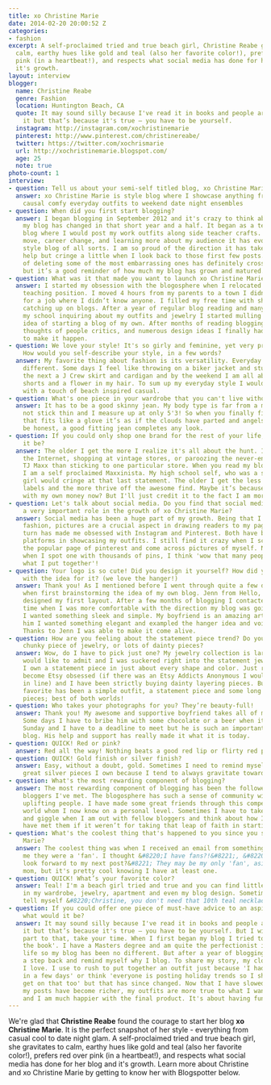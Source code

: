 ```yaml
---
title: xo Christine Marie
date: 2014-02-20 20:00:52 Z
categories:
- fashion
excerpt: A self-proclaimed tried and true beach girl, Christine Reabe gravitates to
  calm, earthy hues like gold and teal (also her favorite color!), prefers red over
  pink (in a heartbeat!), and respects what social media has done for her blog and
  it's growth.
layout: interview
blogger:
  name: Christine Reabe
  genre: Fashion
  location: Huntington Beach, CA
  quote: It may sound silly because I've read it in books and people are always saying
    it but that’s because it's true – you have to be yourself.
  instagram: http://instagram.com/xochristinemarie
  pinterest: http://www.pinterest.com/christinereabe/
  twitter: https://twitter.com/xochrismarie
  url: http://xochristinemarie.blogspot.com/
  age: 25
  note: true
photo-count: 1
interview:
- question: Tell us about your semi-self titled blog, xo Christine Marie.
  answer: xo Christine Marie is style blog where I showcase anything from work attire,
    causal comfy everyday outfits to weekend date night ensembles
- question: When did you first start blogging?
  answer: I began blogging in September 2012 and it's crazy to think about how much
    my blog has changed in that short year and a half. It began as a teacher inspired
    blog where I would post my work outfits along side teacher crafts. After a cross-country
    move, career change, and learning more about my audience it has evolved into a
    style blog of all sorts. I am so proud of the direction it has taken and can't
    help but cringe a little when I look back to those first few posts. The thought
    of deleting some of the most embarrassing ones has definitely crossed my mind
    but it’s a good reminder of how much my blog has grown and matured.
- question: What was it that made you want to launch xo Christine Marie?
  answer: I started my obsession with the blogosphere when I relocated for my first
    teaching position. I moved 4 hours from my parents to a town I didn't know a soul
    for a job where I didn’t know anyone. I filled my free time with shopping and
    catching up on blogs. After a year of regular blog reading and many teachers at
    my school inquiring about my outfits and jewelry I started mulling around the
    idea of starting a blog of my own. After months of reading blogging books, nervous
    thoughts of people critics, and numerous design ideas I finally had the courage
    to make it happen.
- question: We love your style! It's so girly and feminine, yet very professional.
    How would you self-describe your style, in a few words?
  answer: My favorite thing about fashion is its versatility. Everyday I can be something
    different. Some days I feel like throwing on a biker jacket and studded heels,
    the next a J Crew skirt and cardigan and by the weekend I am all about cut off
    shorts and a flower in my hair. To sum up my everyday style I would say conservative
    with a touch of beach inspired casual.
- question: What's one piece in your wardrobe that you can't live without?
  answer: It has to be a good skinny jean. My body type is far from a model's, I'm
    not stick thin and I measure up at only 5'3! So when you finally find that pair
    that fits like a glove it’s as if the clouds have parted and angels sing. Let's
    be honest, a good fitting jean completes any look.
- question: If you could only shop one brand for the rest of your life, what would
    it be?
  answer: The older I get the more I realize it's all about the hunt. I prefer browsing
    the Internet, shopping at vintage stores, or paroozing the never-ending rows at
    TJ Maxx than sticking to one particular store. When you read my blog you know
    I am a self proclaimed Maxxinista. My high school self, who was a strictly a labels
    girl would cringe at that last statement. The older I get the less I care for
    labels and the more thrive off the awesome find. Maybe it’s because I am shopping
    with my own money now? But I'll just credit it to the fact I am more 'mature'!
- question: Let's talk about social media. Do you find that social media has played
    a very important role in the growth of xo Christine Marie?
  answer: Social media has been a huge part of my growth. Being that I blog about
    fashion, pictures are a crucial aspect in drawing readers to my page. Which in
    turn has made me obsessed with Instagram and Pinterest. Both have been my biggest
    platforms in showcasing my outfits. I still find it crazy when I scroll through
    the popular page of pinterest and come across pictures of myself. Not to mention
    when I spot one with thousands of pins, I think 'wow that many people enjoyed
    what I put together'!
- question: Your logo is so cute! Did you design it yourself? How did you come up
    with the idea for it? (we love the hanger!)
  answer: Thank you! As I mentioned before I went through quite a few design options
    when first brainstorming the idea of my own blog. Jenn from Hello, Brio Studio
    designed my first layout. After a few months of blogging I contacted Jenn a second
    time when I was more comfortable with the direction my blog was going. I knew
    I wanted something sleek and simple. My boyfriend is an amazing artist and I told
    him I wanted something elegant and exampled the hanger idea and voila, he delivered!
    Thanks to Jenn I was able to make it come alive.
- question: How are you feeling about the statement piece trend? Do you prefer one
    chunky piece of jewelry, or lots of dainty pieces?
  answer: Wow, do I have to pick just one? My jewelry collection is larger than I
    would like to admit and I was suckered right into the statement jewelry trend.
    I own a statement piece in just about every shape and color. Just recently I have
    become Etsy obsessed (if there was an Etsy Addicts Anonymous I would be first
    in line) and I have been strictly buying dainty layering pieces. But my absolute
    favorite has been a simple outfit, a statement piece and some long layered dainty
    pieces; best of both worlds!
- question: Who takes your photographs for you? They’re beauty-full!
  answer: Thank you! My awesome and supportive boyfriend takes all of my pictures.
    Some days I have to bribe him with some chocolate or a beer when it’s a football
    Sunday and I have to a deadline to meet but he is such an important part of my
    blog. His help and support has really made it what it is today.
- question: QUICK! Red or pink?
  answer: Red all the way! Nothing beats a good red lip or flirty red pump.
- question: QUICK! Gold finish or silver finish?
  answer: Easy, without a doubt, gold. Sometimes I need to remind myself of all the
    great silver pieces I own because I tend to always gravitate towards my gold pieces.
- question: What's the most rewarding component of blogging?
  answer: The most rewarding component of blogging has been the followers and fellow
    bloggers I've met. The blogosphere has such a sense of community with so many
    uplifting people. I have made some great friends through this competitive blogging
    world whom I now know on a personal level. Sometimes I have to take a step back
    and giggle when I am out with fellow bloggers and think about how I never would
    have met them if it weren’t for taking that leap of faith in starting my own blog.
- question: What's the coolest thing that's happened to you since you started xo Christine
    Marie?
  answer: The coolest thing was when I received an email from something simply telling
    me they were a 'fan'. I thought &#8220;I have fans?!&#8221;, &#8220;People actually
    look forward to my next post?&#8221; They may be my only 'fan', aside from my
    mom, but it's pretty cool knowing I have at least one.
- question: QUICK! What’s your favorite color?
  answer: Teal! I'm a beach girl tried and true and you can find little pops of teal
    in my wardrobe, jewelry, apartment and even my blog design. Sometimes I have to
    tell myself &#8220;Christine, you don't need that 10th teal necklace!&#8221;
- question: If you could offer one piece of must-have advice to an aspiring blogger,
    what would it be?
  answer: It may sound silly because I've read it in books and people are always saying
    it but that’s because it's true – you have to be yourself. But I will add a second
    part to that, take your time. When I first began my blog I tried to be very 'by
    the book'. I have a Masters degree and am quite the perfectionist in my everyday
    life so my blog has been no different. But after a year of blogging I had to take
    a step back and remind myself why I blog. To share my story, my clothes, and what
    I love. I use to rush to put together an outfit just because 'I hadn’t posted
    in a few days' or think 'everyone is posting holiday trends so I should probably
    get on that too' but that has since changed. Now that I have slowed down I think
    my posts have become richer, my outfits are more true to what I want to represent
    and I am much happier with the final product. It's about having fun!
---
```


We're glad that **Christine Reabe** found the courage to start her blog **xo Christine Marie**. It is the perfect snapshot of her style - everything from casual cool to date night glam. A self-proclaimed tried and true beach girl, she gravitates to calm, earthy hues like gold and teal (also her favorite color!), prefers red over pink (in a heartbeat!), and respects what social media has done for her blog and it's growth. Learn more about Christine and xo Christine Marie by getting to know her with Blogspotter below.
